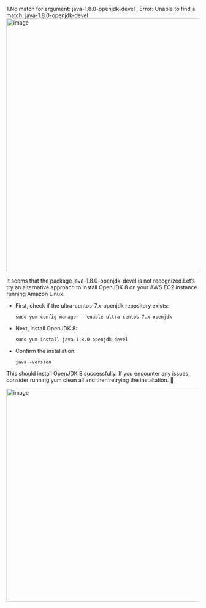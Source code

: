 1.No match for argument: java-1.8.0-openjdk-devel ,
Error: Unable to find a match: java-1.8.0-openjdk-devel
<img width="662" alt="image" src="https://github.com/div122/Jenkins-Errors/assets/107674435/f2dfae93-d201-414a-812a-7a136004a6b7">

It seems that the package java-1.8.0-openjdk-devel is not recognized.Let’s try an alternative approach to install OpenJDK 8 on your AWS EC2 instance running Amazon Linux.

- First, check if the ultra-centos-7.x-openjdk repository exists:
  ```
  sudo yum-config-manager --enable ultra-centos-7.x-openjdk
  ```
- Next, install OpenJDK 8:
  ``` 
  sudo yum install java-1.8.0-openjdk-devel
  ```
- Confirm the installation:
  ```
  java -version
  ```
This should install OpenJDK 8 successfully. If you encounter any issues, consider running yum clean all and then retrying the installation. 🚀

<img width="557" alt="image" src="https://github.com/div122/Jenkins-Errors/assets/107674435/1ad083b5-f50d-4d9d-aff7-57aecfd8275d">
